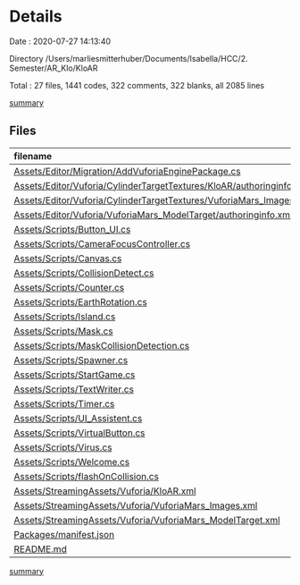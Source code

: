 # Details

Date : 2020-07-27 14:13:40

Directory /Users/marliesmitterhuber/Documents/Isabella/HCC/2. Semester/AR_Klo/KloAR

Total : 27 files,  1441 codes, 322 comments, 322 blanks, all 2085 lines

[summary](results.md)

## Files
| filename | language | code | comment | blank | total |
| :--- | :--- | ---: | ---: | ---: | ---: |
| [Assets/Editor/Migration/AddVuforiaEnginePackage.cs](/Assets/Editor/Migration/AddVuforiaEnginePackage.cs) | C# | 158 | 0 | 55 | 213 |
| [Assets/Editor/Vuforia/CylinderTargetTextures/KloAR/authoringinfo.xml](/Assets/Editor/Vuforia/CylinderTargetTextures/KloAR/authoringinfo.xml) | XML | 6 | 0 | 1 | 7 |
| [Assets/Editor/Vuforia/CylinderTargetTextures/VuforiaMars_Images/authoringinfo.xml](/Assets/Editor/Vuforia/CylinderTargetTextures/VuforiaMars_Images/authoringinfo.xml) | XML | 6 | 0 | 1 | 7 |
| [Assets/Editor/Vuforia/VuforiaMars_ModelTarget/authoringinfo.xml](/Assets/Editor/Vuforia/VuforiaMars_ModelTarget/authoringinfo.xml) | XML | 13 | 0 | 7 | 20 |
| [Assets/Scripts/Button_UI.cs](/Assets/Scripts/Button_UI.cs) | C# | 155 | 23 | 27 | 205 |
| [Assets/Scripts/CameraFocusController.cs](/Assets/Scripts/CameraFocusController.cs) | C# | 23 | 14 | 10 | 47 |
| [Assets/Scripts/Canvas.cs](/Assets/Scripts/Canvas.cs) | C# | 15 | 9 | 6 | 30 |
| [Assets/Scripts/CollisionDetect.cs](/Assets/Scripts/CollisionDetect.cs) | C# | 22 | 32 | 8 | 62 |
| [Assets/Scripts/Counter.cs](/Assets/Scripts/Counter.cs) | C# | 23 | 14 | 7 | 44 |
| [Assets/Scripts/EarthRotation.cs](/Assets/Scripts/EarthRotation.cs) | C# | 17 | 16 | 6 | 39 |
| [Assets/Scripts/Island.cs](/Assets/Scripts/Island.cs) | C# | 10 | 10 | 3 | 23 |
| [Assets/Scripts/Mask.cs](/Assets/Scripts/Mask.cs) | C# | 43 | 26 | 16 | 85 |
| [Assets/Scripts/MaskCollisionDetection.cs](/Assets/Scripts/MaskCollisionDetection.cs) | C# | 22 | 9 | 7 | 38 |
| [Assets/Scripts/Spawner.cs](/Assets/Scripts/Spawner.cs) | C# | 60 | 16 | 8 | 84 |
| [Assets/Scripts/StartGame.cs](/Assets/Scripts/StartGame.cs) | C# | 215 | 29 | 41 | 285 |
| [Assets/Scripts/TextWriter.cs](/Assets/Scripts/TextWriter.cs) | C# | 122 | 25 | 23 | 170 |
| [Assets/Scripts/Timer.cs](/Assets/Scripts/Timer.cs) | C# | 48 | 17 | 12 | 77 |
| [Assets/Scripts/UI_Assistent.cs](/Assets/Scripts/UI_Assistent.cs) | C# | 139 | 24 | 24 | 187 |
| [Assets/Scripts/VirtualButton.cs](/Assets/Scripts/VirtualButton.cs) | C# | 49 | 12 | 7 | 68 |
| [Assets/Scripts/Virus.cs](/Assets/Scripts/Virus.cs) | C# | 101 | 20 | 18 | 139 |
| [Assets/Scripts/Welcome.cs](/Assets/Scripts/Welcome.cs) | C# | 39 | 17 | 7 | 63 |
| [Assets/Scripts/flashOnCollision.cs](/Assets/Scripts/flashOnCollision.cs) | C# | 47 | 9 | 17 | 73 |
| [Assets/StreamingAssets/Vuforia/KloAR.xml](/Assets/StreamingAssets/Vuforia/KloAR.xml) | XML | 7 | 0 | 1 | 8 |
| [Assets/StreamingAssets/Vuforia/VuforiaMars_Images.xml](/Assets/StreamingAssets/Vuforia/VuforiaMars_Images.xml) | XML | 24 | 0 | 1 | 25 |
| [Assets/StreamingAssets/Vuforia/VuforiaMars_ModelTarget.xml](/Assets/StreamingAssets/Vuforia/VuforiaMars_ModelTarget.xml) | XML | 13 | 0 | 7 | 20 |
| [Packages/manifest.json](/Packages/manifest.json) | JSON | 54 | 0 | 1 | 55 |
| [README.md](/README.md) | Markdown | 10 | 0 | 1 | 11 |

[summary](results.md)